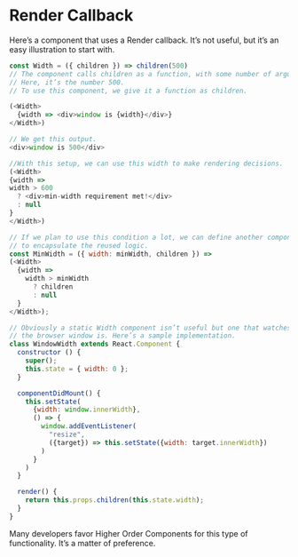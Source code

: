 # Render Callback

Here’s a component that uses a Render callback. It’s not useful, but it’s an easy illustration to start with.

```javascript
const Width = ({ children }) => children(500)
// The component calls children as a function, with some number of arguments.
// Here, it’s the number 500.
// To use this component, we give it a function as children.

(<Width>
  {width => <div>window is {width}</div>}
</Width>)

// We get this output.
<div>window is 500</div>

//With this setup, we can use this width to make rendering decisions.
(<Width>
{width =>
width > 600
  ? <div>min-width requirement met!</div>
  : null
}
</Width>)

// If we plan to use this condition a lot, we can define another components
// to encapsulate the reused logic.
const MinWidth = ({ width: minWidth, children }) =>
(<Width>
  {width =>
    width > minWidth
      ? children
      : null
  }
</Width>);

// Obviously a static Width component isn’t useful but one that watches
// the browser window is. Here’s a sample implementation.
class WindowWidth extends React.Component {
  constructor () {
    super();
    this.state = { width: 0 };
  }

  componentDidMount() {
    this.setState(
      {width: window.innerWidth},
      () => {
        window.addEventListener(
          "resize",
          ({target}) => this.setState({width: target.innerWidth})
        )
      }
    )
  }

  render() {
    return this.props.children(this.state.width);
  }
}
```

Many developers favor Higher Order Components for this type of functionality. It’s a matter of preference.
